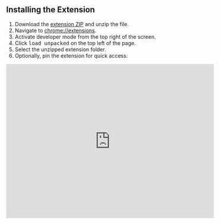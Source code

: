 <script>console.log("i")</script>

## Installing the Extension

1. Download the <a href="docs/zip.html" target="_blank">extension ZIP</a> and unzip the file.
2. Navigate to <a href="chrome://extensions" target="_blank">chrome://extensions</a>.
3. Activate developer mode from the top right of the screen.
4. Click <kbd>load unpacked</kbd> on the top left of the page.
5. Select the unzipped extension folder.
6. Optionally, pin the extension for quick access.

<iframe width="560" height="415" src="https://www.youtube.com/embed/19UZcGczmbA?controls=0" title="YouTube video player" frameborder="0" allow="accelerometer; autoplay; clipboard-write; encrypted-media; gyroscope; picture-in-picture" allowfullscreen></iframe>